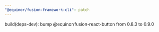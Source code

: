 ```yaml
---
"@equinor/fusion-framework-cli": patch
---
```


build(deps-dev): bump @equinor/fusion-react-button from 0.8.3 to 0.9.0
